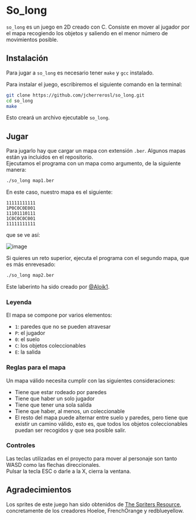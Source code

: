 # So_long

`so_long` es un juego en 2D creado con C. Consiste en mover al jugador por el mapa recogiendo los objetos y saliendo en el menor número de movimientos posible.   

## Instalación

Para jugar a `so_long` es necesario tener `make` y `gcc` instalado.   

Para instalar el juego, escribiremos el siguiente comando en la terminal: 
```bash
git clone https://github.com/jcherrerosl/so_long.git
cd so_long
make
```
Esto creará un archivo ejecutable `so_long`.    

## Jugar 

Para jugarlo hay que cargar un mapa con extensión `.ber`. Algunos mapas están ya incluidos en el repositorio.   
Ejecutamos el programa con un mapa como argumento, de la siguiente manera:   
```bash
./so_long map1.ber
```
En este caso, nuestro mapa es el siguiente:  
```
11111111111
1P0C0C0E001
11101110111
1C0C0C0C001
11111111111
```
que se ve así:

![image](https://github.com/user-attachments/assets/3f4f7e86-ec49-4fa8-8c0a-70a57f735409)


Si quieres un reto superior, ejecuta el programa con el segundo mapa, que es más enrevesado:
```bash
./so_long map2.ber
```
Este laberinto ha sido creado por [@Aloik1](https://github.com/Aloik1).

### Leyenda

El mapa se compone por varios elementos:   
- `1`: paredes que no se pueden atravesar   
- `P`: el jugador   
- `0`: el suelo   
- `C`: los objetos coleccionables    
- `E`: la salida    

### Reglas para el mapa

Un mapa válido necesita cumplir con las siguientes consideraciones:   

- Tiene que estar rodeado por paredes
- Tiene que haber un solo jugador
- Tiene que tener una sola salida
- Tiene que haber, al menos, un coleccionable
- El resto del mapa puede alternar entre suelo y paredes, pero tiene que existir un camino válido, esto es, que todos los objetos coleccionables puedan ser recogidos y que sea posible salir.   

### Controles

Las teclas utilizadas en el proyecto para mover al personaje son tanto WASD como las flechas direccionales.   
Pulsar la tecla ESC o darle a la X, cierra la ventana. 

## Agradecimientos

Los sprites de este juego han sido obtenidos de [The Spriters Resource](www.spriters-resource.com), concretamente de los creadores Hoeloe, FrenchOrange y redblueyellow. 

